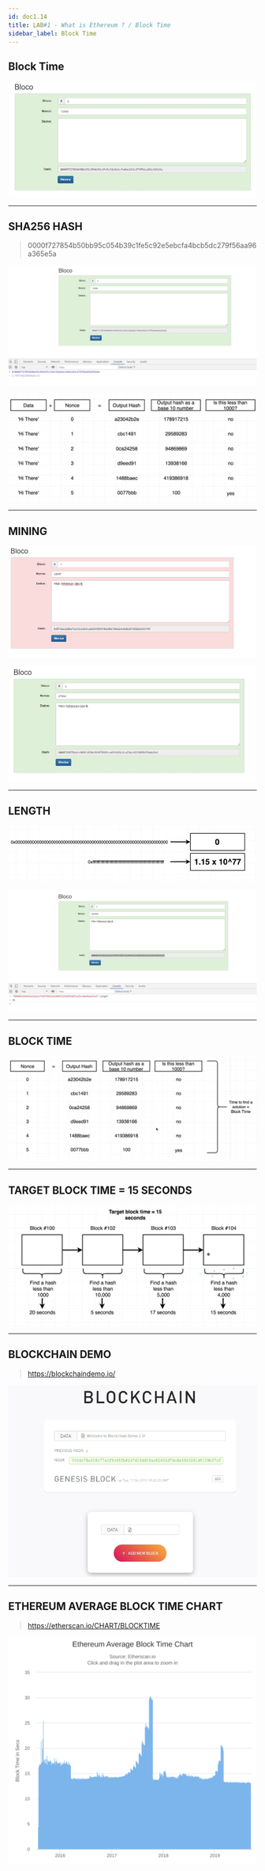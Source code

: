 ```yaml
---
id: doc1.14
title: LAB#1 - What is Ethereum ? / Block Time
sidebar_label: Block Time
---
```


## Block Time

![alt text](.\assets\Imagem14_1.jpg)




---

## SHA256 HASH
> 0000f727854b50bb95c054b39c1fe5c92e5ebcfa4bcb5dc279f56aa96a365e5a


![alt text](.\assets\Imagem14_2.jpg)


![alt text](.\assets\Imagem14_3.jpg)


---

## MINING



![alt text](.\assets\Imagem14_4.jpg)



![alt text](.\assets\Imagem14_5.jpg)






---

## LENGTH




![alt text](.\assets\Imagem14_6.jpg)



![alt text](.\assets\Imagem14_7.jpg)





---

## BLOCK TIME



![alt text](.\assets\Imagem14_8.jpg)


---


##  TARGET BLOCK TIME = 15 SECONDS


![alt text](.\assets\Imagem14_9.jpg)



---

## BLOCKCHAIN DEMO
> https://blockchaindemo.io/


![alt text](.\assets\Imagem14_11.jpg)


---

## ETHEREUM AVERAGE BLOCK TIME CHART

> https://etherscan.io/CHART/BLOCKTIME



![alt text](.\assets\Imagem14_10.svg)

